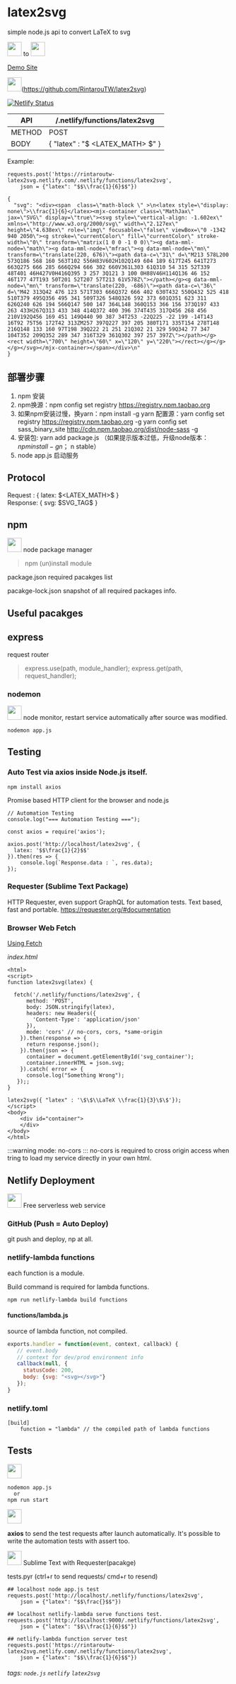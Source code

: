 # latex2svg

simple node.js api to convert LaTeX to svg

<img height="32" width="32" src="https://cdn.jsdelivr.net/npm/simple-icons@latest/icons/latex.svg"></img> to <img height="32" width="32" src="https://cdn.jsdelivr.net/npm/simple-icons@latest/icons/svg.svg"></img>

[Demo Site](https://rintaroutw-latex2svg.netlify.com/)

<img height="32" width="32" src="https://cdn.jsdelivr.net/npm/simple-icons@latest/icons/github.svg"></img>(https://github.com/RintarouTW/latex2svg)

[![Netlify Status](https://api.netlify.com/api/v1/badges/28ed90bb-aaf5-4bdb-9025-61a8f31a9549/deploy-status)](https://app.netlify.com/sites/rintaroutw-latex2svg/deploys)

| API | /.netlify/functions/latex2svg |
|-----|----|
| METHOD | POST |
| BODY | { "latex" : "\$ <LATEX_MATH> $" } |

Example:

```python!
requests.post('https://rintaroutw-latex2svg.netlify.com/.netlify/functions/latex2svg',
    json = {"latex": "$$\\frac{1}{6}$$"})

{
  "svg": "<div><span  class=\"math-block \" >\n<latex style=\"display: none\">\\frac{1}{6}</latex><mjx-container class=\"MathJax\" jax=\"SVG\" display=\"true\"><svg style=\"vertical-align: -1.602ex\" xmlns=\"http://www.w3.org/2000/svg\" width=\"2.127ex\" height=\"4.638ex\" role=\"img\" focusable=\"false\" viewBox=\"0 -1342 940 2050\"><g stroke=\"currentColor\" fill=\"currentColor\" stroke-width=\"0\" transform=\"matrix(1 0 0 -1 0 0)\"><g data-mml-node=\"math\"><g data-mml-node=\"mfrac\"><g data-mml-node=\"mn\" transform=\"translate(220, 676)\"><path data-c=\"31\" d=\"M213 578L200 573Q186 568 160 563T102 556H83V602H102Q149 604 189 617T245 641T273 663Q275 666 285 666Q294 666 302 660V361L303 61Q310 54 315 52T339 48T401 46H427V0H416Q395 3 257 3Q121 3 100 0H88V46H114Q136 46 152 46T177 47T193 50T201 52T207 57T213 61V578Z\"></path></g><g data-mml-node=\"mn\" transform=\"translate(220, -686)\"><path data-c=\"36\" d=\"M42 313Q42 476 123 571T303 666Q372 666 402 630T432 550Q432 525 418 510T379 495Q356 495 341 509T326 548Q326 592 373 601Q351 623 311 626Q240 626 194 566Q147 500 147 364L148 360Q153 366 156 373Q197 433 263 433H267Q313 433 348 414Q372 400 396 374T435 317Q456 268 456 210V192Q456 169 451 149Q440 90 387 34T253 -22Q225 -22 199 -14T143 16T92 75T56 172T42 313ZM257 397Q227 397 205 380T171 335T154 278T148 216Q148 133 160 97T198 39Q222 21 251 21Q302 21 329 59Q342 77 347 104T352 209Q352 289 347 316T329 361Q302 397 257 397Z\"></path></g><rect width=\"700\" height=\"60\" x=\"120\" y=\"220\"></rect></g></g></g></svg></mjx-container></span></div>\n"
}
```
## 部署步骤
1. npm 安装
2. npm换源：npm config set registry https://registry.npm.taobao.org
3. 如果npm安装过慢，换yarn：npm install -g yarn 配置源：yarn config set registry https://registry.npm.taobao.org -g
                                                    yarn config set sass_binary_site http://cdn.npm.taobao.org/dist/node-sass -g
4. 安装包: yarn add package.js  （如果提示版本过低，升级node版本：$npm install -g n；$ n stable）
5. node app.js 启动服务

## Protocol

Request : { latex: \$<LATEX_MATH>$ }  
Response: { svg: \$SVG_TAG$ }

## npm
<img height="32" width="32" src="https://cdn.jsdelivr.net/npm/simple-icons@latest/icons/npm.svg"></img> node package manager

> npm (un)install module

package.json required pacakges list

pacakge-lock.json snapshot of all required packages info.

## Useful pacakges

## express

request router

> express.use(path, module_handler);
> express.get(path, request_handler);

### nodemon

<img height="32" width="32" src="https://cdn.jsdelivr.net/npm/simple-icons@latest/icons/nodemon.svg"></img> node monitor, restart service automatically after source was modified.

```shell!
nodemon app.js
```

## Testing

### Auto Test via axios inside Node.js itself.

    npm install axios
Promise based HTTP client for the browser and node.js

```javascript=
// Automation Testing
console.log("=== Automation Testing ===");

const axios = require('axios');

axios.post('http://localhost/latex2svg', {
  latex: '$$\frac{1}{2}$$'
}).then(res => {
    console.log(`Response.data : `, res.data);
});
```

### Requester (Sublime Text Package)

HTTP Requester, even support GraphQL for automation tests.
Text based, fast and portable.
https://requester.org/#documentation

### Browser Web Fetch

[Using Fetch](https://developer.mozilla.org/zh-TW/docs/Web/API/Fetch_API/Using_Fetch)

*index.html*

```javascript=
<html>
<script>
function latex2svg(latex) {

  fetch('/.netlify/functions/latex2svg', {
      method: 'POST',
      body: JSON.stringify(latex),
      headers: new Headers({
        'Content-Type': 'application/json'
      }),
      mode: 'cors' // no-cors, cors, *same-origin
    }).then(response => {
      return response.json();
    }).then(json => {
      container = document.getElementById('svg_container');
      container.innerHTML = json.svg;
    }).catch( error => {
      console.log("Something Wrong");
   });;
}

latex2svg({ "latex" : '\$\$\\LaTeX \\frac{1}{3}\$\$'});
</script>
<body>
    <div id="container">
    </div>
</body>
</html>
```

:::warning
mode: no-cors
:::
no-cors is required to cross origin access when tring to load my service directly in your own html.

## Netlify Deployment

<img height="32" width="32" src="https://cdn.jsdelivr.net/npm/simple-icons@latest/icons/netlify.svg"></img> Free serverless web service

### GitHub (Push = Auto Deploy)

git push and deploy, np at all.

### netlify-lambda functions

each function is a module.

Build command is required for lambda functions.
```
npm run netlify-lambda build functions
```

#### functions/lambda.js

source of lambda function, not compiled.

``` javascript
exports.handler = function(event, context, callback) {
   // event.body
   // context for dev/prod environment info
   callback(null, {
     statusCode: 200,
     body: {svg: "<svg></svg>"}
   });
}
```

### netlify.toml

```
[build]
    function = "lambda" // the compiled path of lambda functions
```


## Tests

<img height="32" width="32" src="https://cdn.jsdelivr.net/npm/simple-icons@latest/icons/dev-dot-to.svg"></img>

```
nodemon app.js 
  or 
npm run start
```

<img height="32" width="32" src="https://cdn.jsdelivr.net/npm/simple-icons@latest/icons/node-dot-js.svg"></img>

**axios** to send the test requests after launch automatically. It's possible to write the automation tests with assert too.


<img height="32" width="32" src="https://cdn.jsdelivr.net/npm/simple-icons@latest/icons/sublimetext.svg"></img> Sublime Text with Requester(pacakge)

tests.pyr (ctrl+r to send requests/ cmd+r to resend)
```python!
## localhost node app.js test
requests.post('http://localhost/.netlify/functions/latex2svg',
    json = {"latex": "$$\frac{}$$"})

## localhost netlify-lambda serve functions test.
requests.post('http://localhost:9000/.netlify/functions/latex2svg',
    json = {"latex": "$$\\frac{1}{6}$$"})

## netlify-lambda function server test
requests.post('https://rintaroutw-latex2svg.netlify.com/.netlify/functions/latex2svg',
    json = {"latex": "$$\\frac{1}{6}$$"})
```

###### tags: `node.js` `netlify` `latex2svg`
